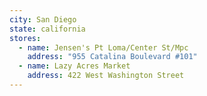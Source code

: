 ```yaml
---
city: San Diego
state: california
stores:
  - name: Jensen's Pt Loma/Center St/Mpc
    address: "955 Catalina Boulevard #101"
  - name: Lazy Acres Market
    address: 422 West Washington Street
---
```


